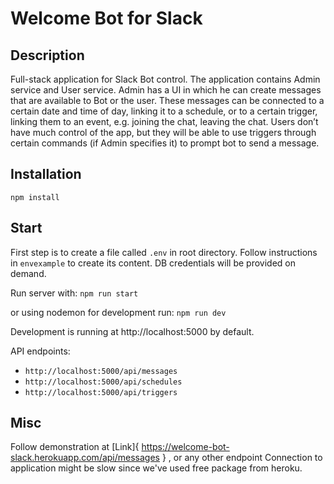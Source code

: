 # Welcome Bot for Slack

## Description

Full-stack application for Slack Bot control. The application contains Admin service and User service. Admin has a UI in which he can create messages that are available to Bot or the user. These messages can be connected to a certain date and time of day, linking it to a schedule, or to a certain trigger, linking them to an event, e.g. joining the chat, leaving the chat.
Users don’t have much control of the app, but they will be able to use triggers through certain commands (if Admin specifies it) to prompt bot to send a message.

## Installation
`npm install`

## Start

First step is to create a file called `.env` in root directory. Follow instructions in `envexample` to create its content. DB credentials will be provided on demand.

Run server with:
`npm run start`

or using nodemon for development run:
`npm run dev`

Development is running at http://localhost:5000 by default.

API endpoints:
  - `http://localhost:5000/api/messages`
  - `http://localhost:5000/api/schedules`
  - `http://localhost:5000/api/triggers`

## Misc
Follow demonstration at [Link]{ https://welcome-bot-slack.herokuapp.com/api/messages } , or any other endpoint
Connection to application might be slow since we've used free package from heroku.
